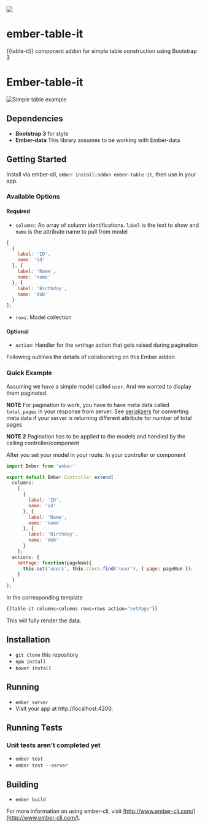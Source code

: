 <a href="https://codeclimate.com/repos/559be72f69568027df01f4f3/feed"><img src="https://codeclimate.com/repos/559be72f69568027df01f4f3/badges/6459806970caa5e48ee2/gpa.svg" /></a>

# ember-table-it
{{table-it}} component addon for simple table construction using Bootstrap 3 

# Ember-table-it

![Simple table example](https://cloud.githubusercontent.com/assets/891261/6999826/5e1d677c-dbe3-11e4-8c63-60ab12685a15.png)

## Dependencies

* **Bootstrap 3** for style
* **Ember-data** This library assumes to be working with Ember-data

## Getting Started

Install via ember-cli, `ember install:addon ember-table-it`, then use in your app.

### Available Options

#### Required
- `columns`: An array of column identifications. `label` is the text to show and `name` is the attribute name to pull from model
```js
[
  {
    label: 'ID',
    name: 'id'
  }, {
    label: 'Name',
    name: 'name'
  }, {
    label: 'Birthday',
    name: 'dob'
  }
];
```

- `rows`: Model collection

#### Optional
- `action`: Handler for the `setPage` action that gets raised during pagination


Following outlines the details of collaborating on this Ember addon.

### Quick Example
Assuming we have a simple model called `user`. And we wanted to display them paginated. 

**NOTE** For pagination to work, you have to have meta data called `total_pages` in your response from server. See [serializers](http://emberjs.com/api/data/classes/DS.RESTSerializer.html#method_extractMeta) for converting meta data if your server is returning different attribute for number of total pages

**NOTE 2** Pagination has to be applied to the models and handled by the calling controller/component

After you set your model in your route. In your controller or component
```js
import Ember from 'ember'

export default Ember.Controller.extend(
  columns: 
    [
      {
        label: 'ID',
        name: 'id'
      }, {
        label: 'Name',
        name: 'name'
      }, {
        label: 'Birthday',
        name: 'dob'
      }
    ];
  actions: {
    setPage: function(pageNum){
      this.set('users', this.store.find('user'), { page: pageNum });
    }
  }
);
```

In the corresponding template

```js
{{table-it columns=columns rows=rows action="setPage"}}
```

This will fully render the data.

## Installation

* `git clone` this repository
* `npm install`
* `bower install`

## Running

* `ember server`
* Visit your app at http://localhost:4200.

## Running Tests
### Unit tests aren't completed yet
* `ember test`
* `ember test --server`

## Building

* `ember build`

For more information on using ember-cli, visit [http://www.ember-cli.com/](http://www.ember-cli.com/).
